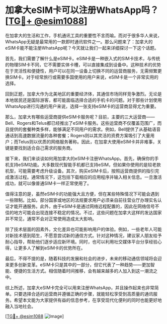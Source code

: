 # 加拿大eSIM卡可以注册WhatsApp吗？[[TG💪+ @esim1088](https://t.me/s/esim1088)]

在加拿大的生活和工作，手机通讯工具的重要性不言而喻。而对于很多华人来说，WhatsApp无疑是最常用的一款即时通讯软件之一。那么问题来了：加拿大的eSIM卡能不能注册WhatsApp呢？今天就让我们一起来详细探讨一下这个话题。

首先，我们需要了解什么是eSIM卡。eSIM卡是一种嵌入式的SIM卡技术，与传统的物理SIM卡不同，它不需要实体卡槽，可以直接集成到设备中。这种技术的优势在于灵活性和便捷性，用户可以在同一设备上切换不同的运营商服务，无需频繁更换SIM卡。对于经常旅行或需要多国使用的用户来说，eSIM卡是一个非常实用的选择。

回到正题，加拿大作为北美地区的重要经济体，其通信市场同样竞争激烈。无论是本地居民还是国际游客，都可能面临选择合适的手机卡的问题。对于那些计划使用WhatsApp进行沟通的用户来说，选择一张支持eSIM卡的运营商显得尤为重要。

那么，加拿大有哪些运营商提供eSIM卡服务呢？目前，主要的三大运营商——Bell、Rogers和Telus都已经推出了eSIM卡服务。这些运营商不仅覆盖范围广，而且提供的套餐种类多样，能够满足不同用户的需求。例如，Bell提供了从基础语音通话到高速数据流量的各种套餐；Rogers则以其灵活的资费方案吸引了大量用户；而Telus则以优质的网络服务著称。因此，在加拿大使用eSIM卡并非难事，关键是要找到适合自己需求的服务商。

接下来，我们来谈谈如何用加拿大的eSIM卡注册WhatsApp。首先，确保你的手机支持eSIM功能。大多数现代智能手机都已支持eSIM，但如果你使用的是较老款机型，可能需要考虑升级设备。其次，购买eSIM卡后，按照运营商提供的指引完成激活过程。通常情况下，这包括下载相应的应用程序并输入相关信息。一旦激活成功，就可以像普通SIM卡一样正常使用了。

值得注意的是，虽然eSIM卡的功能强大且方便，但在某些特殊情况下可能会遇到一些限制。比如，部分国家或地区的法规要求用户必须亲自前往营业厅办理实名认证才能开通服务。此外，由于eSIM卡是通过网络远程配置的，因此在网络信号不佳的地方可能会出现连接不稳定的情况。不过，这些问题在加拿大这样的发达国家并不常见，通常不会对正常使用造成太大影响。

除了技术层面的因素外，文化差异也可能影响用户的体验。例如，一些老年人可能对新技术感到陌生，不愿意尝试新的通信方式。针对这种情况，建议家人朋友给予耐心指导，帮助他们逐步适应新环境。同时，也可以利用社交媒体平台分享经验心得，让更多人了解到eSIM卡的优势所在。

最后，不得不提的是，随着科技的发展和社会的进步，未来的移动通信领域将会迎来更多创新变革。eSIM卡只是其中的一部分，但它代表了一种趋势——更加智能、便捷的生活方式。相信随着时间推移，会有越来越多的人加入到这一潮流之中。

综上所述，加拿大eSIM卡完全可以用来注册WhatsApp，并且操作起来也非常简单。只要选择合适的运营商并遵循正确的步骤，就能轻松享受到高质量的通讯服务。希望本文能为大家提供有益的信息参考，在享受现代化便利的同时也能更好地融入当地社会。

[[TG💪+ @esim1088](https://t.me/s/esim1088) ![Image](https://i.postimg.cc/4NQfJmqS/Snipaste-2025-05-13-00-14-12.png)]